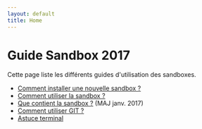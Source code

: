 ```yaml
---
layout: default
title: Home
---
```

# Guide Sandbox 2017

Cette page liste les différents guides d'utilisation des sandboxes.

 * [Comment installer une nouvelle sandbox ?](/installation)
 * [Comment utiliser la sandbox ?](/utilisation)
 * [Que contient la sandbox ?](/sandbox) (MAJ janv. 2017)
 * [Comment utiliser GIT ?](/git)
 * [Astuce terminal](/terminal)

